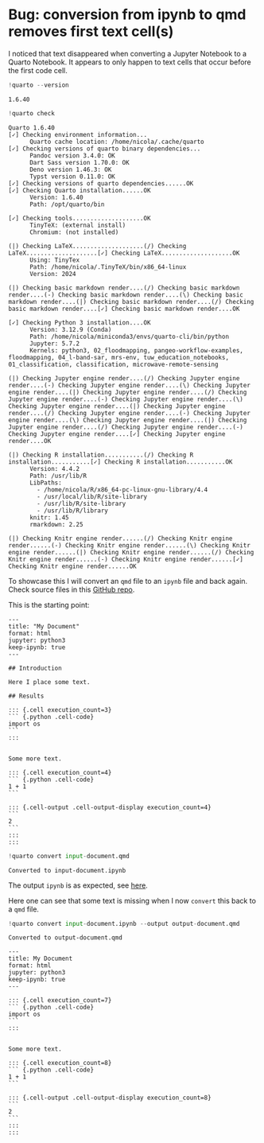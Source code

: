 # Bug: conversion from ipynb to qmd removes first text cell(s)


I noticed that text disappeared when converting a Jupyter Notebook to a
Quarto Notebook. It appears to only happen to text cells that occur
before the first code cell.

``` python
!quarto --version
```

    1.6.40

``` python
!quarto check
```

    Quarto 1.6.40
    [✓] Checking environment information...
          Quarto cache location: /home/nicola/.cache/quarto
    [✓] Checking versions of quarto binary dependencies...
          Pandoc version 3.4.0: OK
          Dart Sass version 1.70.0: OK
          Deno version 1.46.3: OK
          Typst version 0.11.0: OK
    [✓] Checking versions of quarto dependencies......OK
    [✓] Checking Quarto installation......OK
          Version: 1.6.40
          Path: /opt/quarto/bin

    [✓] Checking tools....................OK
          TinyTeX: (external install)
          Chromium: (not installed)

    (|) Checking LaTeX....................(/) Checking LaTeX....................[✓] Checking LaTeX....................OK
          Using: TinyTex
          Path: /home/nicola/.TinyTeX/bin/x86_64-linux
          Version: 2024

    (|) Checking basic markdown render....(/) Checking basic markdown render....(-) Checking basic markdown render....(\) Checking basic markdown render....(|) Checking basic markdown render....(/) Checking basic markdown render....[✓] Checking basic markdown render....OK

    [✓] Checking Python 3 installation....OK
          Version: 3.12.9 (Conda)
          Path: /home/nicola/miniconda3/envs/quarto-cli/bin/python
          Jupyter: 5.7.2
          Kernels: python3, 02_floodmapping, pangeo-workflow-examples, floodmapping, 04_l-band-sar, mrs-env, tuw_education_notebooks, 01_classification, classification, microwave-remote-sensing

    (|) Checking Jupyter engine render....(/) Checking Jupyter engine render....(-) Checking Jupyter engine render....(\) Checking Jupyter engine render....(|) Checking Jupyter engine render....(/) Checking Jupyter engine render....(-) Checking Jupyter engine render....(\) Checking Jupyter engine render....(|) Checking Jupyter engine render....(/) Checking Jupyter engine render....(-) Checking Jupyter engine render....(\) Checking Jupyter engine render....(|) Checking Jupyter engine render....(/) Checking Jupyter engine render....(-) Checking Jupyter engine render....[✓] Checking Jupyter engine render....OK

    (|) Checking R installation...........(/) Checking R installation...........[✓] Checking R installation...........OK
          Version: 4.4.2
          Path: /usr/lib/R
          LibPaths:
            - /home/nicola/R/x86_64-pc-linux-gnu-library/4.4
            - /usr/local/lib/R/site-library
            - /usr/lib/R/site-library
            - /usr/lib/R/library
          knitr: 1.45
          rmarkdown: 2.25

    (|) Checking Knitr engine render......(/) Checking Knitr engine render......(-) Checking Knitr engine render......(\) Checking Knitr engine render......(|) Checking Knitr engine render......(/) Checking Knitr engine render......(-) Checking Knitr engine render......[✓] Checking Knitr engine render......OK

To showcase this I will convert an `qmd` file to an `ipynb` file and
back again. Check source files in this [GitHub
repo](https://github.com/MartinSchobben/quarto-conversion/tree/main).

This is the starting point:

    ---
    title: "My Document"
    format: html
    jupyter: python3
    keep-ipynb: true
    ---

    ## Introduction

    Here I place some text.

    ## Results

    ::: {.cell execution_count=3}
    ``` {.python .cell-code}
    import os
    ```
    :::


    Some more text.

    ::: {.cell execution_count=4}
    ``` {.python .cell-code}
    1 + 1
    ```

    ::: {.cell-output .cell-output-display execution_count=4}
    ```
    2
    ```
    :::
    :::

``` python
!quarto convert input-document.qmd
```

    Converted to input-document.ipynb

The output `ipynb` is as expected, see
[here](https://github.com/MartinSchobben/quarto-conversion/blob/main/input-document.ipynb).

Here one can see that some text is missing when I now `convert` this
back to a `qmd` file.

``` python
!quarto convert input-document.ipynb --output output-document.qmd
```

    Converted to output-document.qmd

    ---
    title: My Document
    format: html
    jupyter: python3
    keep-ipynb: true
    ---

    ::: {.cell execution_count=7}
    ``` {.python .cell-code}
    import os
    ```
    :::


    Some more text.

    ::: {.cell execution_count=8}
    ``` {.python .cell-code}
    1 + 1
    ```

    ::: {.cell-output .cell-output-display execution_count=8}
    ```
    2
    ```
    :::
    :::
